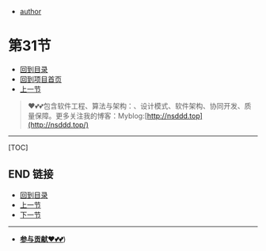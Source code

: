 + [author](https://github.com/3293172751)
# 第31节
+ [回到目录](../README.md)
+ [回到项目首页](../../README.md)
+ [上一节](30.md)
> ❤️💕💕包含软件工程、算法与架构：、设计模式、软件架构、协同开发、质量保障。更多关注我的博客：Myblog:[http://nsddd.top](http://nsddd.top/)
---
[TOC]





## END 链接
+ [回到目录](../README.md)
+ [上一节](30.md)
+ [下一节](32.md)
---
+ [**参与贡献❤️💕💕**](https://nsddd.top/archives/contributors))
